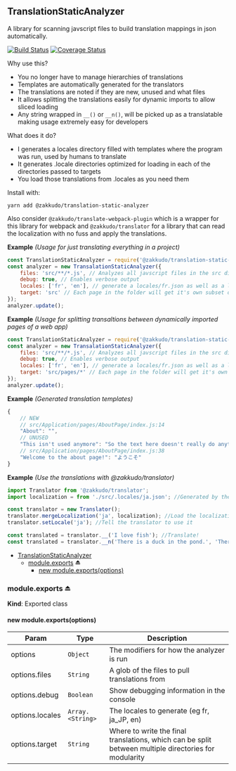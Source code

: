 <a name="module_TranslationStaticAnalyzer"></a>

## TranslationStaticAnalyzer
A library for scanning javscript files to build translation mappings in json automatically.

[![Build Status](https://travis-ci.org/zakkudo/translation-static-analyzer.svg?branch=master)](https://travis-ci.org/zakkudo/translation-static-analyzer)
[![Coverage Status](https://coveralls.io/repos/github/zakkudo/translation-static-analyzer/badge.svg?branch=master)](https://coveralls.io/github/zakkudo/translation-static-analyzer?branch=master)

Why use this?

- You no longer have to manage hierarchies of translations
- Templates are automatically generated for the translators
- The translations are noted if they are new, unused and what files
- It allows splitting the translations easily for dynamic imports to allow sliced loading
- Any string wrapped in `__()` or `__n()`, will be picked up as a translatable making usage extremely easy for developers

What does it do?

- I generates a locales directory filled with templates where the program was run, used by humans to translate
- It generates .locale directories optimized for loading in each of the directories passed to targets
- You load those translations from .locales as you need them

Install with:

```console
yarn add @zakkudo/translation-static-analyzer
```

Also consider `@zakkudo/translate-webpack-plugin` which is a wrapper for this library
for webpack and `@zakkudo/translator` for a library that can read the localization with
no fuss and apply the translations.

**Example** *(Usage for just translating everything in a project)*  
```js
const TranslationStaticAnalyzer = require('@zakkudo/translation-static-analyzer');
const analyzer = new TransalationStaticAnalyzer({
    files: 'src/**/*.js', // Analyzes all javscript files in the src directory
    debug: true, // Enables verbose output
    locales: ['fr', 'en'], // generate a locales/fr.json as well as a locales/en.json
    target: 'src' // Each page in the folder will get it's own subset of translations
});
analyzer.update();
```
**Example** *(Usage for splitting transaltions between dynamically imported pages of a web app)*  
```js
const TranslationStaticAnalyzer = require('@zakkudo/translation-static-analyzer');
const analyzer = new TransalationStaticAnalyzer({
    files: 'src/**/*.js', // Analyzes all javscript files in the src directory
    debug: true, // Enables verbose output
    locales: ['fr', 'en'], // generate a locales/fr.json as well as a locales/en.json
    target: 'src/pages/*' // Each page in the folder will get it's own subset of translations
});
analyzer.update();
```
**Example** *(Generated translation templates)*  
```js
{
    // NEW
    // src/Application/pages/AboutPage/index.js:14
    "About": "",
    // UNUSED
    "This isn't used anymore": "So the text here doesn't really do anything",
    // src/Application/pages/AboutPage/index.js:38
    "Welcome to the about page!": "ようこそ"
}
```
**Example** *(Use the translations with @zakkudo/translator)*  
```js
import Translator from '@zakkudo/translator';
import localization = from './src/.locales/ja.json'; //Generated by the analyzer

const translator = new Translator();
translator.mergeLocalization('ja', localization); //Load the localization
translator.setLocale('ja'); //Tell the translator to use it

const translated = translator.__('I love fish'); //Translate!
const translated = translator.__n('There is a duck in the pond.', 'There are %d ducks in the pond', 3); //Translate!
```

* [TranslationStaticAnalyzer](#module_TranslationStaticAnalyzer)
    * [module.exports](#exp_module_TranslationStaticAnalyzer--module.exports) ⏏
        * [new module.exports(options)](#new_module_TranslationStaticAnalyzer--module.exports_new)

<a name="exp_module_TranslationStaticAnalyzer--module.exports"></a>

### module.exports ⏏
**Kind**: Exported class  
<a name="new_module_TranslationStaticAnalyzer--module.exports_new"></a>

#### new module.exports(options)

| Param | Type | Description |
| --- | --- | --- |
| options | <code>Object</code> | The modifiers for how the analyzer is run |
| options.files | <code>String</code> | A glob of the files to pull translations from |
| options.debug | <code>Boolean</code> | Show debugging information in the console |
| options.locales | <code>Array.&lt;String&gt;</code> | The locales to generate (eg fr, ja_JP, en) |
| options.target | <code>String</code> | Where to write the final translations, which can be split between                                  multiple directories for modularity |

